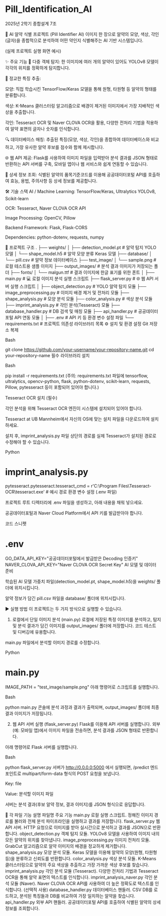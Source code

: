 # Pill_Identification_AI
2025년 2학기 종합설계 7조

💊 AI 알약 식별 프로젝트 (Pill Identifier AI)
이미지 한 장으로 알약의 모양, 색상, 각인(글자)을 종합적으로 분석하여 어떤 약인지 식별해주는 AI 기반 시스템입니다.

(실제 프로젝트 실행 화면 예시)

✨ 주요 기능
🧠 다중 객체 탐지: 한 이미지에 여러 개의 알약이 있어도 YOLOv8 모델이 각각의 위치를 정확하게 탐지합니다.

🎨 정교한 특징 추출:

모양: 직접 학습시킨 TensorFlow/Keras 모델을 통해 원형, 타원형 등 알약의 형태를 분류합니다.

색상: K-Means 클러스터링 알고리즘으로 배경이 제거된 이미지에서 가장 지배적인 색상을 추출합니다.

각인: Tesseract OCR 및 Naver CLOVA OCR을 활용, 다양한 전처리 기법을 적용하여 알약 표면의 글자나 숫자를 인식합니다.

🔍 데이터베이스 매칭: 추출된 특징(모양, 색상, 각인)을 종합하여 데이터베이스와 비교하고, 가장 유사한 알약 후보를 점수와 함께 제시합니다.

🌐 웹 API 제공: Flask를 사용하여 이미지 파일을 입력받아 분석 결과를 JSON 형태로 반환하는 API 서버를 구축, 모바일 앱이나 웹 서비스와 쉽게 연동할 수 있습니다.

📜 상세 정보 조회: 식별된 알약의 품목기준코드를 이용해 공공데이터포털 API를 호출하여 효능, 용법, 주의사항 등 상세 정보를 제공합니다.

🛠️ 기술 스택
AI / Machine Learning: TensorFlow/Keras, Ultralytics YOLOv8, Scikit-learn

OCR: Tesseract, Naver CLOVA OCR API

Image Processing: OpenCV, Pillow

Backend Framework: Flask, Flask-CORS

Dependencies: python-dotenv, requests, numpy

📂 프로젝트 구조
.
├── weights/
│   ├── detection_model.pt  # 알약 탐지 YOLO 모델
│   └── shape_model.h5      # 알약 모양 분류 Keras 모델
├── database/
│   └── pill.csv            # 알약 정보 데이터베이스
├── test_image/
│   └── sample.png          # 로컬 테스트용 샘플 이미지
├── output_images/          # 분석 결과 이미지가 저장되는 폴더
├── fonts/
│   └── malgun.ttf          # 결과 이미지에 한글 표기를 위한 폰트
│
├── main.py                 # 💻 로컬 이미지 분석 실행 스크립트
├── flask_server.py         # 🌐 웹 API 서버 실행 스크립트
│
├── object_detection.py     # YOLO 알약 탐지 모듈
├── image_preprocessing.py  # 이미지 배경 제거 및 전처리 모듈
├── shape_analysis.py       # 모양 분석 모듈
├── color_analysis.py       # 색상 분석 모듈
├── imprint_analysis.py     # 각인 분석(Tesseract) 모듈
├── database_handler.py     # DB 검색 및 매칭 모듈
├── api_handler.py          # 공공데이터포털 API 연동 모듈
│
├── .env                    # API 키 등 환경 변수 설정 파일
└── requirements.txt        # 프로젝트 의존성 라이브러리 목록
⚙️ 설치 및 환경 설정
Git 저장소 복제

Bash

git clone https://github.com/your-username/your-repository-name.git
cd your-repository-name
필수 라이브러리 설치

Bash

pip install -r requirements.txt
(주의: requirements.txt 파일에 tensorflow, ultralytics, opencv-python, flask, python-dotenv, scikit-learn, requests, Pillow, pytesseract 등이 포함되어 있어야 합니다.)

Tesseract OCR 설치 (필수)

각인 분석을 위해 Tesseract OCR 엔진이 시스템에 설치되어 있어야 합니다.

Tesseract at UB Mannheim에서 자신의 OS에 맞는 설치 파일을 다운로드하여 설치하세요.

설치 후, imprint_analysis.py 파일 상단의 경로를 실제 Tesseract가 설치된 경로로 수정해야 할 수 있습니다.

Python

# imprint_analysis.py
pytesseract.pytesseract.tesseract_cmd = r'C:\Program Files\Tesseract-OCR\tesseract.exe' # 예시 경로
환경 변수 설정 (.env 파일)

프로젝트 루트 디렉터리에 .env 파일을 생성하고, 아래 내용을 채워 넣으세요.

공공데이터포털과 Naver Cloud Platform에서 API 키를 발급받아야 합니다.

코드 스니펫

# .env
GO_DATA_API_KEY="공공데이터포털에서 발급받은 Decoding 인증키"
NAVER_CLOVA_API_KEY="Naver CLOVA OCR Secret Key"
AI 모델 및 데이터 준비

학습된 AI 모델 가중치 파일(detection_model.pt, shape_model.h5)을 weights/ 폴더에 위치시킵니다.

알약 정보가 담긴 pill.csv 파일을 database/ 폴더에 위치시킵니다.

▶️ 실행 방법
이 프로젝트는 두 가지 방식으로 실행할 수 있습니다.

1. 로컬에서 단일 이미지 분석 (main.py)
로컬에 저장된 특정 이미지를 분석하고, 탐지 및 분석 결과가 담긴 이미지를 output_images/ 폴더에 저장합니다. 코드 테스트 및 디버깅에 유용합니다.

main.py 파일에서 분석할 이미지 경로를 수정합니다.

Python

# main.py
IMAGE_PATH = "test_image/sample.png"
아래 명령어로 스크립트를 실행합니다.

Bash

python main.py
콘솔에 분석 과정과 결과가 출력되며, output_images/ 폴더에 최종 결과 이미지가 저장됩니다.

2. 웹 API 서버 실행 (flask_server.py)
Flask를 이용해 API 서버를 실행합니다. 외부(예: 모바일 앱)에서 이미지 파일을 전송하면, 분석 결과를 JSON 형태로 반환합니다.

아래 명령어로 Flask 서버를 실행합니다.

Bash

python flask_server.py
서버가 http://0.0.0.0:5000 에서 실행되면, /predict 엔드포인트로 multipart/form-data 형식의 POST 요청을 보냅니다.

Key: file

Value: 분석할 이미지 파일

서버는 분석 결과(후보 알약 정보, 결과 이미지)를 JSON 형식으로 응답합니다.

📄 각 파일 기능 설명
파일명	주요 기능
main.py	로컬 실행 스크립트. 정해진 이미지 경로를 불러와 전체 분석 파이프라인을 실행하고 결과를 저장합니다.
flask_server.py	웹 API 서버. HTTP 요청으로 이미지를 받아 실시간으로 분석하고 결과를 JSON으로 반환합니다.
object_detection.py	객체 탐지 모듈. YOLOv8 모델을 사용하여 이미지 내의 모든 알약의 위치를 찾아냅니다.
image_preprocessing.py	이미지 전처리 모듈. GrabCut 알고리즘으로 알약 이미지의 배경을 정교하게 제거합니다.
shape_analysis.py	모양 분석 모듈. Keras 모델을 이용해 알약의 모양(원형, 타원형 등)을 분류하고 신뢰도를 반환합니다.
color_analysis.py	색상 분석 모듈. K-Means 클러스터링으로 알약의 주요 색상을 추출하고 가장 가까운 색상 후보를 찾습니다.
imprint_analysis.py	각인 분석 모듈 (Tesseract). 다양한 전처리 기법과 Tesseract OCR을 통해 알약 표면의 텍스트를 인식합니다.
imprint_analysis_naver.py	각인 분석 모듈 (Naver). Naver CLOVA OCR API를 사용하여 더 높은 정확도로 텍스트를 인식합니다. (선택적 사용)
database_handler.py	데이터베이스 핸들러. CSV DB를 로드하고, 분석된 특징들과 DB를 비교하여 가장 일치하는 알약을 찾습니다.
api_handler.py	외부 API 핸들러. 공공데이터포털 API를 호출하여 식별된 알약의 상세 정보를 조회합니다.
